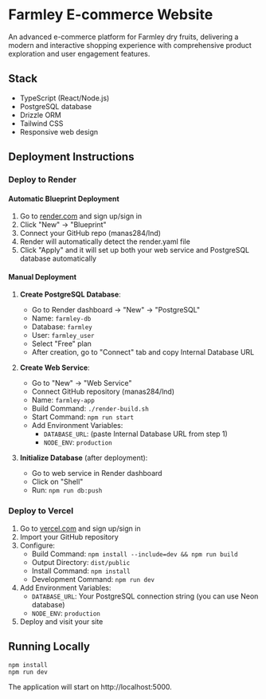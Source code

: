 # Farmley E-commerce Website

An advanced e-commerce platform for Farmley dry fruits, delivering a modern and interactive shopping experience with comprehensive product exploration and user engagement features.

## Stack
- TypeScript (React/Node.js)
- PostgreSQL database
- Drizzle ORM
- Tailwind CSS
- Responsive web design

## Deployment Instructions

### Deploy to Render

#### Automatic Blueprint Deployment
1. Go to [render.com](https://render.com/) and sign up/sign in
2. Click "New" → "Blueprint"
3. Connect your GitHub repo (manas284/lnd)
4. Render will automatically detect the render.yaml file
5. Click "Apply" and it will set up both your web service and PostgreSQL database automatically

#### Manual Deployment
1. **Create PostgreSQL Database**:
   - Go to Render dashboard → "New" → "PostgreSQL"
   - Name: `farmley-db`
   - Database: `farmley`
   - User: `farmley_user`
   - Select "Free" plan
   - After creation, go to "Connect" tab and copy Internal Database URL

2. **Create Web Service**:
   - Go to "New" → "Web Service"
   - Connect GitHub repository (manas284/lnd)
   - Name: `farmley-app`
   - Build Command: `./render-build.sh`
   - Start Command: `npm run start`
   - Add Environment Variables:
     - `DATABASE_URL`: (paste Internal Database URL from step 1)
     - `NODE_ENV`: `production`

3. **Initialize Database** (after deployment):
   - Go to web service in Render dashboard
   - Click on "Shell"
   - Run: `npm run db:push`

### Deploy to Vercel

1. Go to [vercel.com](https://vercel.com/) and sign up/sign in
2. Import your GitHub repository
3. Configure:
   - Build Command: `npm install --include=dev && npm run build`
   - Output Directory: `dist/public`
   - Install Command: `npm install`
   - Development Command: `npm run dev`
4. Add Environment Variables:
   - `DATABASE_URL`: Your PostgreSQL connection string (you can use Neon database)
   - `NODE_ENV`: `production`
5. Deploy and visit your site

## Running Locally

```
npm install
npm run dev
```

The application will start on http://localhost:5000.